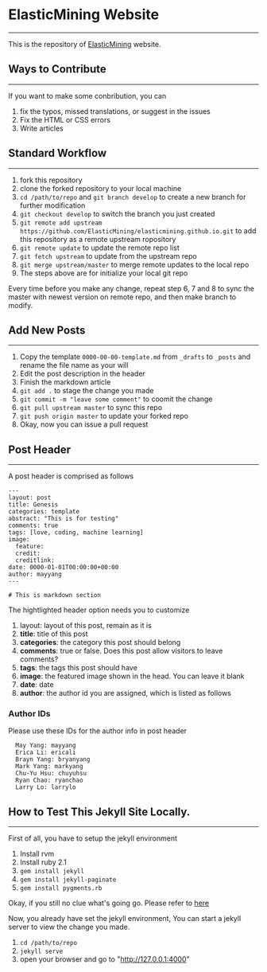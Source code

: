# ElasticMining Website
----

This is the repository of [ElasticMining](http://www.elasticmining.com) website.

## Ways to Contribute
----
If you want to make some conbribution, you can

1. fix the typos, missed translations, or suggest in the issues
2. Fix the HTML or CSS errors
3. Write articles


## Standard Workflow
----
1. fork this repository
2. clone the forked repository to your local machine
3. `cd /path/to/repo` and `git branch develop` to create a new branch for further modification
4. `git checkout develop` to switch the branch you just created
5. `git remote add upstream https://github.com/ElasticMining/elasticmining.github.io.git` to add this repository as a remote upstream ropository
6. `git remote update` to update the remote repo list
7. `git fetch upstream` to update from the upstream repo
8. `git merge upstream/master` to merge remote updates to the local repo 
9. The steps above are for initialize your local git repo

Every time before you make any change, repeat step 6, 7 and 8 to sync the master with newest version on remote repo, and then make branch to modify.


## Add New Posts
-----

1. Copy the template `0000-00-00-template.md` from `_drafts` to `_posts` and rename the file name as your will
2. Edit the post description in the header
3. Finish the markdown article
4. `git add .` to stage the change you made
5. `git commit -m "leave some comment"` to coomit the change
6. `git pull upstream master` to sync this repo
7. `git push origin master` to update your forked repo
8. Okay, now you can issue a pull request


## Post Header
-----

A post header is comprised as follows

```
---
layout: post
title: Genesis
categories: template
abstract: "This is for testing"
comments: true
tags: [love, coding, machine learning]
image:
  feature:
  credit: 
  creditlink: 
date: 0000-01-01T00:00:00+00:00
author: mayyang
---

# This is markdown section
```
The hightlighted header option needs you to customize

1. layout: layout of this post, remain as it is
2. **title**: title of this post
3. **categories**: the category this post should belong
4. **comments**: true or false. Does this post allow visitors to leave comments?
5. **tags**: the tags this post should have
6. **image**: the featured image shown in the head. You can leave it blank
7. **date**: date
8. **author**: the author id you are assigned, which is listed as follows

### Author IDs
Please use these IDs for the author info in post header

```
  May Yang: mayyang
  Erica Li: ericali
  Brayn Yang: bryanyang
  Mark Yang: markyang
  Chu-Yu Hsu: chuyuhsu
  Ryan Chao: ryanchao
  Larry Lo: larrylo
```


## How to Test This Jekyll Site Locally.
-----
First of all, you have to setup the jekyll environment

1. Install rvm
2. Install ruby 2.1
3. `gem install jekyll`
4. `gem install jekyll-paginate`
5. `gem install pygments.rb`

Okay, if you still no clue what's going go.
Please refer to [here](https://www.getpocket.com/a/read/1120352505)

Now, you already have set the jekyll environment,
You can start a jekyll server to view the change you made.

1. `cd /path/to/repo`
2. `jekyll serve`
3. open your browser and go to "http://127.0.0.1:4000"

